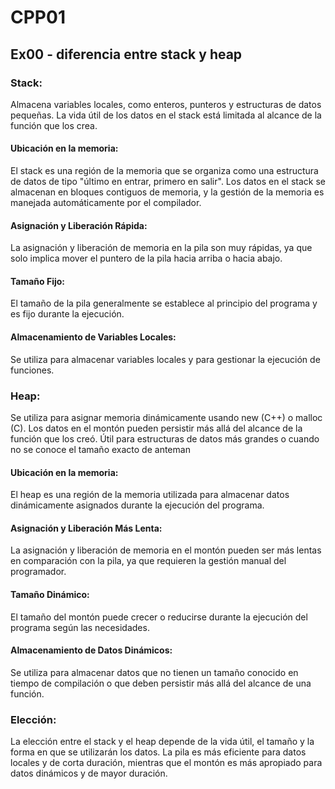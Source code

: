 # CPP01

## Ex00 - diferencia entre stack y heap

### Stack:

Almacena variables locales, como enteros, punteros y estructuras de datos pequeñas.
La vida útil de los datos en el stack está limitada al alcance de la función que los crea.

#### Ubicación en la memoria:

El stack es una región de la memoria que se organiza como una estructura de datos de tipo "último en entrar, primero en salir".
Los datos en el stack se almacenan en bloques contiguos de memoria, y la gestión de la memoria es manejada automáticamente por el compilador.

#### Asignación y Liberación Rápida:

La asignación y liberación de memoria en la pila son muy rápidas, ya que solo implica mover el puntero de la pila hacia arriba o hacia abajo.

#### Tamaño Fijo:

El tamaño de la pila generalmente se establece al principio del programa y es fijo durante la ejecución.

#### Almacenamiento de Variables Locales:

Se utiliza para almacenar variables locales y para gestionar la ejecución de funciones.

### Heap:

Se utiliza para asignar memoria dinámicamente usando new (C++) o malloc (C).
Los datos en el montón pueden persistir más allá del alcance de la función que los creó.
Útil para estructuras de datos más grandes o cuando no se conoce el tamaño exacto de anteman

#### Ubicación en la memoria:

El heap es una región de la memoria utilizada para almacenar datos dinámicamente asignados durante la ejecución del programa.

#### Asignación y Liberación Más Lenta:

La asignación y liberación de memoria en el montón pueden ser más lentas en comparación con la pila, ya que requieren la gestión manual del programador.

#### Tamaño Dinámico:

El tamaño del montón puede crecer o reducirse durante la ejecución del programa según las necesidades.

#### Almacenamiento de Datos Dinámicos:

Se utiliza para almacenar datos que no tienen un tamaño conocido en tiempo de compilación o que deben persistir más allá del alcance de una función.

### Elección:
La elección entre el stack y el heap depende de la vida útil, el tamaño y la forma en que se utilizarán los datos.
La pila es más eficiente para datos locales y de corta duración, mientras que el montón es más apropiado para datos dinámicos y de mayor duración.
